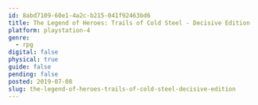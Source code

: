 ```yaml
---
id: 8abd7109-60e1-4a2c-b215-041f92463bd6
title: The Legend of Heroes: Trails of Cold Steel - Decisive Edition
platform: playstation-4
genre:
  - rpg
digital: false
physical: true
guide: false
pending: false
posted: 2019-07-08
slug: the-legend-of-heroes-trails-of-cold-steel-decisive-edition
---
```

